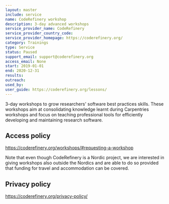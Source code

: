 ```yaml
---
layout: master
include: service
name: CodeRefinery workshop
description: 3-day advanced workshops
service_provider_name: CodeRefinery
service_provider_country_code: 
service_provider_homepage: https://coderefinery.org/
category: Trainings
type: Service
status: Paused
support_email: support@coderefinery.org
access_email: None
start: 2019-01-01
end: 2020-12-31
results:
outreach:
used_by: 
user_guide: https://coderefinery.org/lessons/
---
```

3-day workshops to grow researchers' software best practices skills. These workshops aim at consolidating knowledge learnt during Carpentries workshops and focus on teaching professional tools for efficiently developing and maintaining research software.

## Access policy
https://coderefinery.org/workshops/#requesting-a-workshop

Note that even though CodeRefinery is a Nordic project, we are interested in giving workshops also outside the Nordics and are able to do so provided that funding for travel and accommodation can be covered.

## Privacy policy
https://coderefinery.org/privacy-policy/
